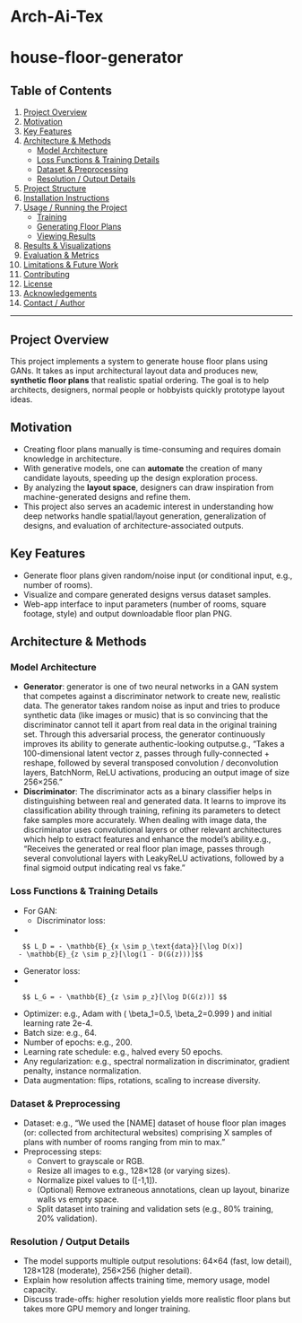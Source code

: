 # Arch-Ai-Tex

# house-floor-generator


## Table of Contents  
1. [Project Overview](#project-overview)  
2. [Motivation](#motivation)  
3. [Key Features](#key-features)  
4. [Architecture & Methods](#architecture-methods)  
   - [Model Architecture](#model-architecture)  
   - [Loss Functions & Training Details](#loss-functions-training-details)  
   - [Dataset & Preprocessing](#dataset-preprocessing)  
   - [Resolution / Output Details](#resolution-output-details)  
5. [Project Structure](#project-structure)  
6. [Installation Instructions](#installation-instructions)  
7. [Usage / Running the Project](#usage-running-the-project)  
   - [Training](#training)  
   - [Generating Floor Plans](#generating-floor-plans)  
   - [Viewing Results](#viewing-results)  
8. [Results & Visualizations](#results-visualizations)  
9. [Evaluation & Metrics](#evaluation-metrics)  
10. [Limitations & Future Work](#limitations-future-work)  
11. [Contributing](#contributing)  
12. [License](#license)  
13. [Acknowledgements](#acknowledgements)  
14. [Contact / Author](#contact-author)  

---

## Project Overview  
This project implements a system to generate house floor plans using GANs. It takes as input architectural layout data and produces new, **synthetic floor plans** that realistic spatial ordering. The goal is to help architects, designers, normal people or hobbyists quickly prototype layout ideas.

## Motivation  
- Creating floor plans manually is time-consuming and requires domain knowledge in architecture.  
- With generative models, one can **automate** the creation of many candidate layouts, speeding up the design exploration process.  
- By analyzing the **layout space**, designers can draw inspiration from machine-generated designs and refine them.  
- This project also serves an academic interest in understanding how deep networks handle spatial/layout generation, generalization of designs, and evaluation of architecture-associated outputs.

## Key Features  
- Generate floor plans given random/noise input (or conditional input, e.g., number of rooms).    
- Visualize and compare generated designs versus dataset samples.  
- Web-app interface to input parameters (number of rooms, square footage, style) and output downloadable floor plan PNG.  

## Architecture & Methods  

### Model Architecture  
- **Generator**:
  generator is one of two neural networks in a GAN system that competes against a discriminator network to create new, realistic data. The generator takes random noise as input and tries to produce synthetic data (like images or music) that is so convincing that the discriminator cannot tell it apart from real data in the original training set. Through this adversarial process, the generator continuously improves its ability to generate authentic-looking outputse.g., “Takes a 100-dimensional latent vector z, passes through fully-connected + reshape, followed by several transposed convolution / deconvolution layers, BatchNorm, ReLU activations, producing an output image of size 256×256.”  
- **Discriminator**:
  The discriminator acts as a binary classifier helps in distinguishing between real and generated data. It learns to improve its classification ability through training, refining its parameters to detect fake samples more accurately. When dealing with image data, the discriminator uses convolutional layers or other relevant architectures which help to extract features and enhance the model’s ability.e.g., “Receives the generated or real floor plan image, passes through several convolutional layers with LeakyReLU activations, followed by a final sigmoid output indicating real vs fake.”  

### Loss Functions & Training Details  
- For GAN:  
  - Discriminator loss:
- 

       $$ L_D = - \mathbb{E}_{x \sim p_\text{data}}[\log D(x)] 
      - \mathbb{E}_{z \sim p_z}[\log(1 - D(G(z)))]$$

  - Generator loss:
- 

       $$ L_G = - \mathbb{E}_{z \sim p_z}[\log D(G(z))] $$

- Optimizer: e.g., Adam with \( \beta_1=0.5, \beta_2=0.999 \) and initial learning rate 2e-4.  
- Batch size: e.g., 64.  
- Number of epochs: e.g., 200.  
- Learning rate schedule: e.g., halved every 50 epochs.  
- Any regularization: e.g., spectral normalization in discriminator, gradient penalty, instance normalization.  
- Data augmentation: flips, rotations, scaling to increase diversity.

### Dataset & Preprocessing  
- Dataset: e.g., “We used the [NAME] dataset of house floor plan images (or: collected from architectural websites) comprising X samples of plans with number of rooms ranging from min to max.”  
- Preprocessing steps:  
  - Convert to grayscale or RGB.  
  - Resize all images to e.g., 128×128 (or varying sizes).  
  - Normalize pixel values to \([-1,1]\).  
  - (Optional) Remove extraneous annotations, clean up layout, binarize walls vs empty space.  
  - Split dataset into training and validation sets (e.g., 80% training, 20% validation).

### Resolution / Output Details  
- The model supports multiple output resolutions: 64×64 (fast, low detail), 128×128 (moderate), 256×256 (higher detail).  
- Explain how resolution affects training time, memory usage, model capacity.  
- Discuss trade-offs: higher resolution yields more realistic floor plans but takes more GPU memory and longer training.
